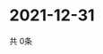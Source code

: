 # 2021-12-31
  共 0条

  <!-- BEGIN -->
  <!-- 最后更新时间Fri Dec 31 2021 16:06:44 GMT+0000 (Coordinated Universal Time) -->
  
  <!-- END -->
  
  